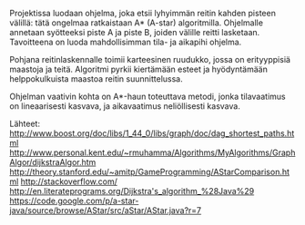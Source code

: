 Projektissa luodaan ohjelma, joka etsii lyhyimmän reitin kahden pisteen välillä: 
tätä ongelmaa ratkaistaan A* (A-star) algoritmilla.
Ohjelmalle annetaan syötteeksi piste A ja piste B, joiden välille reitti lasketaan.
Tavoitteena on luoda mahdollisimman tila- ja aikapihi ohjelma.

Pohjana reitinlaskennalle toimii karteesinen ruudukko, jossa on erityyppisiä maastoja ja teitä.
Algoritmi pyrkii kiertämään esteet ja hyödyntämään helppokulkuista maastoa reitin suunnittelussa.

Ohjelman vaativin kohta on A*-haun toteuttava metodi, jonka tilavaatimus on lineaarisesti kasvava, ja aikavaatimus neliöllisesti kasvava.

Lähteet:
http://www.boost.org/doc/libs/1_44_0/libs/graph/doc/dag_shortest_paths.html
http://www.personal.kent.edu/~rmuhamma/Algorithms/MyAlgorithms/GraphAlgor/dijkstraAlgor.htm
http://theory.stanford.edu/~amitp/GameProgramming/AStarComparison.html
http://stackoverflow.com/ http://en.literateprograms.org/Dijkstra's_algorithm_%28Java%29 https://code.google.com/p/a-star-java/source/browse/AStar/src/aStar/AStar.java?r=7
